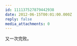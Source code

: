 ```yaml
---
id: 111137527879442938
date: 2012-06-15T00:01:00.000Z
reply: false
media_attachments: 0
---
```


又一次完败。 ​​​​

